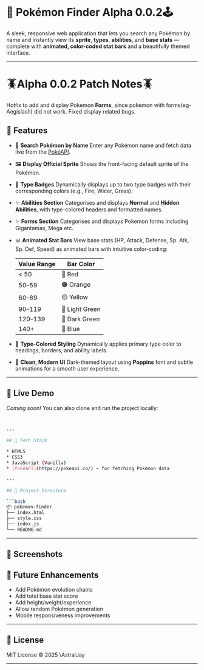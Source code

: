 

# 🧬 Pokémon Finder Alpha 0.0.2🕹️

A sleek, responsive web application that lets you search any Pokémon by name and instantly view its **sprite**, **types**, **abilities**, and **base stats** — complete with **animated, color-coded stat bars** and a beautifully themed interface.


---
# 🪳Alpha 0.0.2 Patch Notes🪳

Hotfix to add and display Pokemon **Forms**, since pokemon with forms(eg- Aegislash) did not work.
Fixed display related bugs.


## 🌟 Features

* 🔎 **Search Pokémon by Name**
  Enter any Pokémon name and fetch data live from the [PokéAPI](https://pokeapi.co/).

* 🖼️ **Display Official Sprite**
  Shows the front-facing default sprite of the Pokémon.

* 🧪 **Type Badges**
  Dynamically displays up to two type badges with their corresponding colors (e.g., Fire, Water, Grass).

* ✨ **Abilities Section**
  Categorises and displays **Normal** and **Hidden Abilities**, with type-colored headers and formatted names.
  
* ✨ **Forms Section**
  Categorises and displays Pokemon forms including Gigantamax, Mega etc.


* 📊 **Animated Stat Bars**
  View base stats (HP, Attack, Defense, Sp. Atk, Sp. Def, Speed) as animated bars with intuitive color-coding:

  | Value Range | Bar Color      |
  | ----------- | -------------- |
  | < 50        | 🔴 Red         |
  | 50–59       | 🟠 Orange      |
  | 60–89       | 🟡 Yellow      |
  | 90–119      | 💚 Light Green |
  | 120–139     | 💚 Dark Green  |
  | 140+        | 🔵 Blue        |

* 🌈 **Type-Colored Styling**
  Dynamically applies primary type color to headings, borders, and ability labels.

* 🎨 **Clean, Modern UI**
  Dark-themed layout using **Poppins** font and subtle animations for a smooth user experience.

---

## 🚀 Live Demo

*Coming soon!* You can also clone and run the project locally:

```bash


---

## 🧰 Tech Stack

* HTML5
* CSS3
* JavaScript (Vanilla)
* [PokéAPI](https://pokeapi.co/) – for fetching Pokémon data

---

## 📁 Project Structure

```bash
📦 pokemon-finder
├── index.html
├── style.css
├── index.js
└── README.md
```

---

## 📸 Screenshots


## 📝 Future Enhancements

* Add Pokémon evolution chains
* Add total base stat score
* Add height/weight/experience
* Allow random Pokémon generation
* Mobile responsiveness improvements

---

## 📜 License

MIT License © 2025 \AstralJay

---
